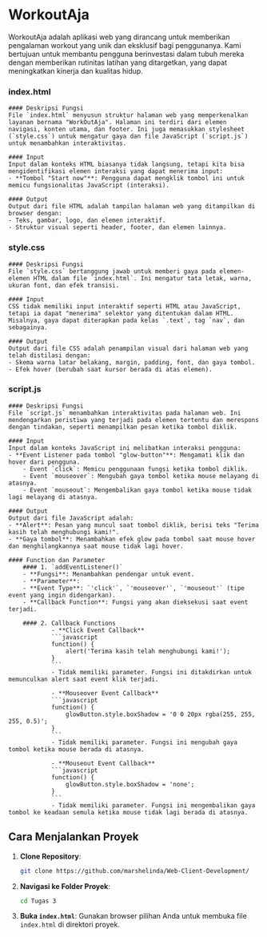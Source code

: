 # WorkoutAja
WorkoutAja adalah aplikasi web yang dirancang untuk memberikan pengalaman workout yang unik dan eksklusif bagi penggunanya. Kami bertujuan untuk membantu pengguna berinvestasi dalam tubuh mereka dengan memberikan rutinitas latihan yang ditargetkan, yang dapat meningkatkan kinerja dan kualitas hidup.

### index.html
    #### Deskripsi Fungsi
    File `index.html` menyusun struktur halaman web yang memperkenalkan layanan bernama "WorkOutAja". Halaman ini terdiri dari elemen navigasi, konten utama, dan footer. Ini juga memasukkan stylesheet (`style.css`) untuk mengatur gaya dan file JavaScript (`script.js`) untuk menambahkan interaktivitas.

    #### Input
    Input dalam konteks HTML biasanya tidak langsung, tetapi kita bisa mengidentifikasi elemen interaksi yang dapat menerima input:
    - **Tombol "Start now"**: Pengguna dapat mengklik tombol ini untuk memicu fungsionalitas JavaScript (interaksi).

    #### Output
    Output dari file HTML adalah tampilan halaman web yang ditampilkan di browser dengan:
    - Teks, gambar, logo, dan elemen interaktif.
    - Struktur visual seperti header, footer, dan elemen lainnya.

### style.css
    #### Deskripsi Fungsi
    File `style.css` bertanggung jawab untuk memberi gaya pada elemen-elemen HTML dalam file `index.html`. Ini mengatur tata letak, warna, ukuran font, dan efek transisi.

    #### Input
    CSS tidak memiliki input interaktif seperti HTML atau JavaScript, tetapi ia dapat "menerima" selektor yang ditentukan dalam HTML. Misalnya, gaya dapat diterapkan pada kelas `.text`, tag `nav`, dan sebagainya.

    #### Output
    Output dari file CSS adalah penampilan visual dari halaman web yang telah distilasi dengan:
    - Skema warna latar belakang, margin, padding, font, dan gaya tombol.
    - Efek hover (berubah saat kursor berada di atas elemen).

### script.js
    #### Deskripsi Fungsi
    File `script.js` menambahkan interaktivitas pada halaman web. Ini mendengarkan peristiwa yang terjadi pada elemen tertentu dan merespons dengan tindakan, seperti menampilkan pesan ketika tombol diklik.

    #### Input
    Input dalam konteks JavaScript ini melibatkan interaksi pengguna:
    - **Event Listener pada tombol "glow-button"**: Mengamati klik dan hover dari pengguna.
        - Event `click`: Memicu penggunaan fungsi ketika tombol diklik.
        - Event `mouseover`: Mengubah gaya tombol ketika mouse melayang di atasnya.
        - Event `mouseout`: Mengembalikan gaya tombol ketika mouse tidak lagi melayang di atasnya.

    #### Output
    Output dari file JavaScript adalah:
    - **Alert**: Pesan yang muncul saat tombol diklik, berisi teks "Terima kasih telah menghubungi kami!".
    - **Gaya tombol**: Menambahkan efek glow pada tombol saat mouse hover dan menghilangkannya saat mouse tidak lagi hover.

    #### Function dan Parameter
        #### 1. `addEventListener()`
        - **Fungsi**: Menambahkan pendengar untuk event.
        - **Parameter**:
        - **Event Type**: `'click'`, `'mouseover'`, `'mouseout'` (tipe event yang ingin didengarkan).
        - **Callback Function**: Fungsi yang akan dieksekusi saat event terjadi.

        #### 2. Callback Functions
                - **Click Event Callback**
                ```javascript
                function() {
                    alert('Terima kasih telah menghubungi kami!');
                }
                ```
                - Tidak memiliki parameter. Fungsi ini ditakdirkan untuk memunculkan alert saat event klik terjadi.
                
                - **Mouseover Event Callback**
                ```javascript
                function() {
                    glowButton.style.boxShadow = '0 0 20px rgba(255, 255, 255, 0.5)';
                }
                ```
                - Tidak memiliki parameter. Fungsi ini mengubah gaya tombol ketika mouse berada di atasnya.

                - **Mouseout Event Callback**
                ```javascript
                function() {
                    glowButton.style.boxShadow = 'none'; 
                }
                ```
                - Tidak memiliki parameter. Fungsi ini mengembalikan gaya tombol ke keadaan semula ketika mouse tidak lagi berada di atasnya.

## Cara Menjalankan Proyek

1. **Clone Repository**: 
   ```bash
   git clone https://github.com/marshelinda/Web-Client-Development/
   ```

2. **Navigasi ke Folder Proyek**:
   ```bash
   cd Tugas 3
   ```

3. **Buka `index.html`**: 
   Gunakan browser pilihan Anda untuk membuka file `index.html` di direktori proyek.



